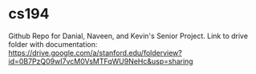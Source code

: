 # cs194
Github Repo for Danial, Naveen, and Kevin's Senior Project. Link to drive folder with documentation: https://drive.google.com/a/stanford.edu/folderview?id=0B7PzQ09wI7vcM0VsMTFqWU9NeHc&usp=sharing
